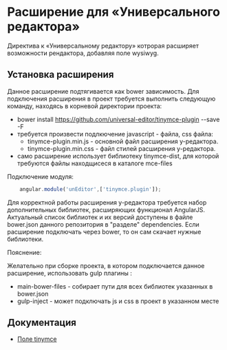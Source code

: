# Расширение для «Универсального редактора»

Директива к «Универсальному редактору» котрорая расширяет возможности рендактора, добавляя поле wysiwyg.

## Установка расширения

Данное расширение подтягивается как bower зависимость. Для подключения расширения в проект требуется выполнить
следующую команду, находясь в корневой директории проекта:

* bower install https://github.com/universal-editor/tinymce-plugin --save -F
* требуется произвести подлкючение javascript - файла, css файла:
  * tinymce-plugin.min.js - основной файл расширения у-редактора.
  * tinymce-plugin.min.css - файл стилей расширения у-редактора.
* само расширение использует библиотеку tinymce-dist, для которой требуются файлы находщисеся в каталоге mce-files

Подключение модуля:
```javascript
    angular.module('unEditor',['tinymce.plugin']);
```

Для корректной работы расширения у-редактора требуется набор дополнительных библиотек, расширяющих функционал AngularJS.
Актуальный список библиотек и их версий доступены в файле bower.json данного репозитория в "разделе" dependencies. Если
расширение подключать через bower, то он сам скачает нужные библиотеки.

Пояснение:

Желательно при сборке проекта, в котором подключается данное расширение, использовать gulp плагины :
* main-bower-files - собирает пути для всех библиотек указанных в bower.json
* gulp-inject - может подключать js и css в проект в указанном месте

## Документация

* [Поле tinymce](docs/tinymce.md)